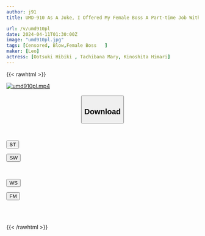 ```yaml
---
author: j91
title: UMD-910 As A Joke, I Offered My Female Boss A Part-time Job Without Giving Me A Blowjob Because She Was Complaining That Her Company's Salary Wasn't Enough, But She Even Let Me Have Sex If I Paid Extra!

url: /v/umd910pl
date: 2024-04-11T01:30:00Z
image: "umd910pl.jpg"
tags: [Censored, Blow,Female Boss	]
maker: [Leo]
actress: [Ootsuki Hibiki , Tachibana Mary, Kinoshita Himari]
---
```



{{< rawhtml >}}

<div class="video" data-videoid="qMe1JdZ121uarX">
    <a href="javascript:;">
        <img src="/v/umd910pl/umd910pl.jpg" width="WIDTH" height="HEIGHT" alt="umd910pl.mp4" loading="lazy">
    </a>
</div>

<script type="text/javascript" src="https://j91.asia/asset/on-demand-st.js"></script>

<br>
  <link rel="stylesheet" href="https://j91.asia/asset/bs5.css">
  
  <center>
  <button class="btn btn-primary" type="button" data-bs-toggle="collapse" data-bs-target=".multi-collapse" aria-expanded="false" aria-controls="multiCollapseExample1 multiCollapseExample2"><h2>Download</h2></button></center>
</p>
<div class="row">
  <div class="col">
    <div class="collapse multi-collapse" id="multiCollapseExample1">
      <div class="card card-body">
	      	      <br>
<div class="buttons">  
<p><a href="https://streamtape.to/v/qMe1JdZ121uarX" target="_blank"><button class="btn-hover color-3"><i class="fa fa-download"></i> ST</button></a></p>
<p><a href="https://asnwish.com/pf9ex4qnna49" target="_blank"><button class="btn-hover color-2"><i class="fa fa-download"></i> SW</button></a></p></div>
    </div>
  </div>
</div>
  <div class="col">
    <div class="collapse multi-collapse" id="multiCollapseExample2">
      <div class="card card-body">
	      <br>
<div class="buttons">
<p><a href="https://wolfstream.tv/1p7fy4y9v5pj"><button class="btn-hover color-9"><i class="fa fa-download"></i> WS</button></a></p>
<p><a href="https://filemoon.sx/d/cosxuwkl4gyl"><button class="btn-hover color-8"><i class="fa fa-download"></i> FM</button></a></p></div>
<br><br>
      </div>
    </div>
  </div>
</div>

{{< /rawhtml >}}